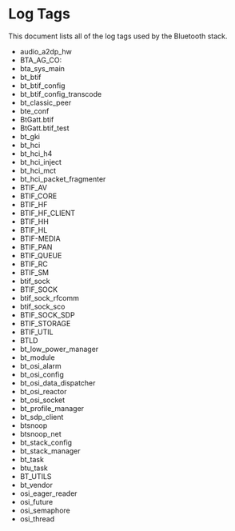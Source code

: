 Log Tags
===
This document lists all of the log tags used by the Bluetooth stack.

* audio_a2dp_hw
* BTA_AG_CO:
* bta_sys_main
* bt_btif
* bt_btif_config
* bt_btif_config_transcode
* bt_classic_peer
* bte_conf
* BtGatt.btif
* BtGatt.btif_test
* bt_gki
* bt_hci
* bt_hci_h4
* bt_hci_inject
* bt_hci_mct
* bt_hci_packet_fragmenter
* BTIF_AV
* BTIF_CORE
* BTIF_HF
* BTIF_HF_CLIENT
* BTIF_HH
* BTIF_HL
* BTIF-MEDIA
* BTIF_PAN
* BTIF_QUEUE
* BTIF_RC
* BTIF_SM
* btif_sock
* BTIF_SOCK
* btif_sock_rfcomm
* btif_sock_sco
* BTIF_SOCK_SDP
* BTIF_STORAGE
* BTIF_UTIL
* BTLD
* bt_low_power_manager
* bt_module
* bt_osi_alarm
* bt_osi_config
* bt_osi_data_dispatcher
* bt_osi_reactor
* bt_osi_socket
* bt_profile_manager
* bt_sdp_client
* btsnoop
* btsnoop_net
* bt_stack_config
* bt_stack_manager
* bt_task
* btu_task
* BT_UTILS
* bt_vendor
* osi_eager_reader
* osi_future
* osi_semaphore
* osi_thread
